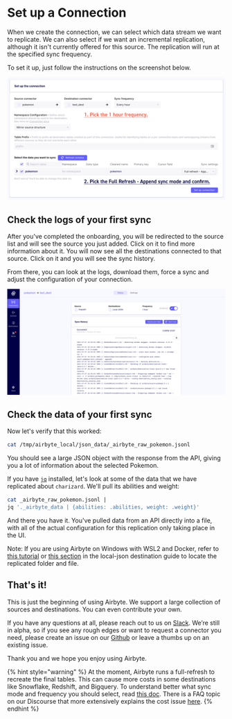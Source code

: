# Set up a Connection

When we create the connection, we can select which data stream we want to replicate. We can also select if we want an incremental replication, although it isn't currently offered for this source. The replication will run at the specified sync frequency.

To set it up, just follow the instructions on the screenshot below.

![](../.gitbook/assets/getting-started-connection.png)

## Check the logs of your first sync

After you've completed the onboarding, you will be redirected to the source list and will see the source you just added. Click on it to find more information about it. You will now see all the destinations connected to that source. Click on it and you will see the sync history.

From there, you can look at the logs, download them, force a sync and adjust the configuration of your connection.

![](../.gitbook/assets/getting-started-logs.png)

## Check the data of your first sync

Now let's verify that this worked:

```bash
cat /tmp/airbyte_local/json_data/_airbyte_raw_pokemon.jsonl
```

You should see a large JSON object with the response from the API, giving you a lot of information about the selected Pokemon.

If you have [`jq`](https://stedolan.github.io/jq/) installed, let's look at some of the data that we have replicated about `charizard`. We'll pull its abilities and weight:

```bash
cat _airbyte_raw_pokemon.jsonl | 
jq '._airbyte_data | {abilities: .abilities, weight: .weight}'
```

And there you have it. You've pulled data from an API directly into a file, with all of the actual configuration for this replication only taking place in the UI.

Note: If you are using Airbyte on Windows with WSL2 and Docker, refer to [this tutorial](../operator-guides/locating-files-local-destination.md) or [this section](../integrations/destinations/local-json.md#access-replicated-data-files) in the local-json destination guide to locate the replicated folder and file.
 
## That's it!

This is just the beginning of using Airbyte. We support a large collection of sources and destinations. You can even contribute your own.

If you have any questions at all, please reach out to us on [Slack](https://slack.airbyte.io/). We’re still in alpha, so if you see any rough edges or want to request a connector you need, please create an issue on our [Github](https://github.com/airbytehq/airbyte) or leave a thumbs up on an existing issue.

Thank you and we hope you enjoy using Airbyte.


{% hint style="warning" %}
At the moment, Airbyte runs a full-refresh to recreate the final tables. This can cause more costs in some destinations like Snowflake, Redshift, and Bigquery.
To understand better what sync mode and frequency you should select, read [this doc](../understanding-airbyte/connections/README.md).
There is a FAQ topic on our Discourse that more extensively explains the cost issue [here](https://discuss.airbyte.io/t/why-are-my-final-tables-are-being-recreated-everytime/76).
{% endhint %}
